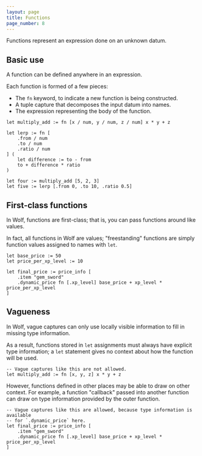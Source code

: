 ```yaml
---
layout: page
title: Functions
page_number: 8
---
```


Functions represent an expression done on an unknown datum.

## Basic use

A function can be defined anywhere in an expression.

Each function is formed of a few pieces:

- The `fn` keyword, to indicate a new function is being constructed.
- A tuple capture that decomposes the input datum into names.
- The expression representing the body of the function.

```
let multiply_add := fn [x / num, y / num, z / num] x * y + z

let lerp := fn [
	.from / num
	.to / num
	.ratio / num
] (
	let difference := to - from
	to + difference * ratio
)

let four := multiply_add [5, 2, 3]
let five := lerp [.from 0, .to 10, .ratio 0.5]
```

## First-class functions

In Wolf, functions are first-class; that is, you can pass functions around like
values.

In fact, all functions in Wolf are values; "freestanding" functions are simply
function values assigned to names with `let`.

```
let base_price := 50
let price_per_xp_level := 10

let final_price := price_info [
	.item "gem_sword"
	.dynamic_price fn [.xp_level] base_price + xp_level * price_per_xp_level
]
```

## Vagueness

In Wolf, vague captures can only use locally visible information to fill in
missing type information.

As a result, functions stored in `let` assignments must always have explicit
type information; a `let` statement gives no context about how the function will
be used.

```
-- Vague captures like this are not allowed.
let multiply_add := fn [x, y, z] x * y + z
```

However, functions defined in other places may be able to draw on other context.
For example, a function "callback" passed into another function can draw on type
information provided by the outer function.

```
-- Vague captures like this are allowed, because type information is available
-- for `.dynamic_price` here.
let final_price := price_info [
	.item "gem_sword"
	.dynamic_price fn [.xp_level] base_price + xp_level * price_per_xp_level
]
```